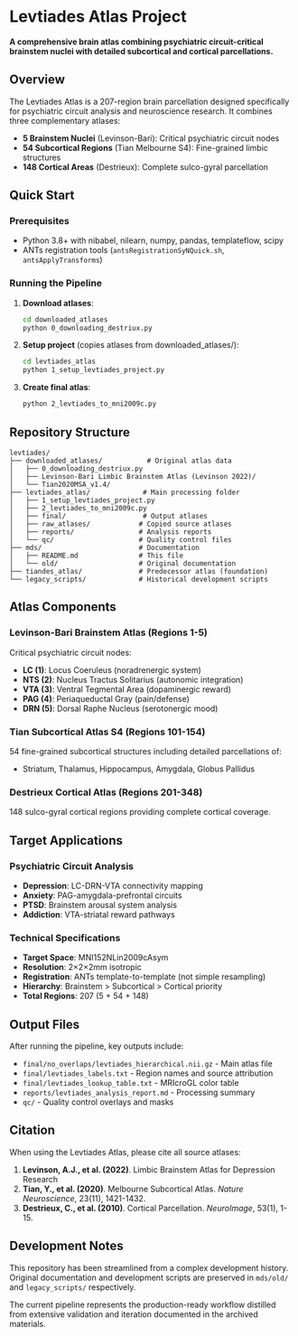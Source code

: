 # Levtiades Atlas Project

**A comprehensive brain atlas combining psychiatric circuit-critical brainstem nuclei with detailed subcortical and cortical parcellations.**

## Overview

The Levtiades Atlas is a 207-region brain parcellation designed specifically for psychiatric circuit analysis and neuroscience research. It combines three complementary atlases:

- **5 Brainstem Nuclei** (Levinson-Bari): Critical psychiatric circuit nodes
- **54 Subcortical Regions** (Tian Melbourne S4): Fine-grained limbic structures
- **148 Cortical Areas** (Destrieux): Complete sulco-gyral parcellation

## Quick Start

### Prerequisites
- Python 3.8+ with nibabel, nilearn, numpy, pandas, templateflow, scipy
- ANTs registration tools (`antsRegistrationSyNQuick.sh`, `antsApplyTransforms`)

### Running the Pipeline

1. **Download atlases**:
   ```bash
   cd downloaded_atlases
   python 0_downloading_destriux.py
   ```

2. **Setup project** (copies atlases from downloaded_atlases/):
   ```bash
   cd levtiades_atlas
   python 1_setup_levtiades_project.py
   ```

3. **Create final atlas**:
   ```bash
   python 2_levtiades_to_mni2009c.py
   ```

## Repository Structure

```
levtiades/
├── downloaded_atlases/           # Original atlas data
│   ├── 0_downloading_destriux.py
│   ├── Levinson-Bari Limbic Brainstem Atlas (Levinson 2022)/
│   └── Tian2020MSA_v1.4/
├── levtiades_atlas/             # Main processing folder
│   ├── 1_setup_levtiades_project.py
│   ├── 2_levtiades_to_mni2009c.py
│   ├── final/                   # Output atlases
│   ├── raw_atlases/            # Copied source atlases
│   ├── reports/                # Analysis reports
│   └── qc/                     # Quality control files
├── mds/                        # Documentation
│   ├── README.md               # This file
│   └── old/                    # Original documentation
├── tiandes_atlas/              # Predecessor atlas (foundation)
└── legacy_scripts/             # Historical development scripts
```

## Atlas Components

### Levinson-Bari Brainstem Atlas (Regions 1-5)
Critical psychiatric circuit nodes:
- **LC (1)**: Locus Coeruleus (noradrenergic system)
- **NTS (2)**: Nucleus Tractus Solitarius (autonomic integration)
- **VTA (3)**: Ventral Tegmental Area (dopaminergic reward)
- **PAG (4)**: Periaqueductal Gray (pain/defense)
- **DRN (5)**: Dorsal Raphe Nucleus (serotonergic mood)

### Tian Subcortical Atlas S4 (Regions 101-154)
54 fine-grained subcortical structures including detailed parcellations of:
- Striatum, Thalamus, Hippocampus, Amygdala, Globus Pallidus

### Destrieux Cortical Atlas (Regions 201-348)
148 sulco-gyral cortical regions providing complete cortical coverage.

## Target Applications

### Psychiatric Circuit Analysis
- **Depression**: LC-DRN-VTA connectivity mapping
- **Anxiety**: PAG-amygdala-prefrontal circuits
- **PTSD**: Brainstem arousal system analysis
- **Addiction**: VTA-striatal reward pathways

### Technical Specifications
- **Target Space**: MNI152NLin2009cAsym
- **Resolution**: 2×2×2mm isotropic
- **Registration**: ANTs template-to-template (not simple resampling)
- **Hierarchy**: Brainstem > Subcortical > Cortical priority
- **Total Regions**: 207 (5 + 54 + 148)

## Output Files

After running the pipeline, key outputs include:

- `final/no_overlaps/levtiades_hierarchical.nii.gz` - Main atlas file
- `final/levtiades_labels.txt` - Region names and source attribution
- `final/levtiades_lookup_table.txt` - MRIcroGL color table
- `reports/levtiades_analysis_report.md` - Processing summary
- `qc/` - Quality control overlays and masks

## Citation

When using the Levtiades Atlas, please cite all source atlases:

1. **Levinson, A.J., et al. (2022)**. Limbic Brainstem Atlas for Depression Research
2. **Tian, Y., et al. (2020)**. Melbourne Subcortical Atlas. *Nature Neuroscience*, 23(11), 1421-1432.
3. **Destrieux, C., et al. (2010)**. Cortical Parcellation. *NeuroImage*, 53(1), 1-15.

## Development Notes

This repository has been streamlined from a complex development history. Original documentation and development scripts are preserved in `mds/old/` and `legacy_scripts/` respectively.

The current pipeline represents the production-ready workflow distilled from extensive validation and iteration documented in the archived materials.